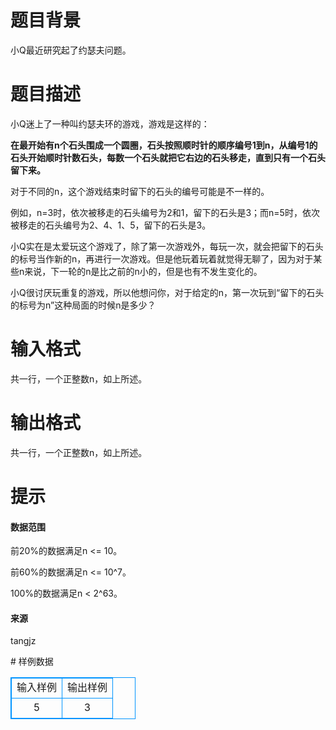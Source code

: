 # 

 
 # 题目背景 
<p>小Q最近研究起了约瑟夫问题。</p> 

 
 # 题目描述 
<p>小Q迷上了一种叫约瑟夫环的游戏，游戏是这样的：</p>

<p><strong>在最开始有n个石头围成一个圆圈，石头按照顺时针的顺序编号1到n，从编号1的石头开始顺时针数石头，每数一个石头就把它右边的石头移走，直到只有一个石头留下来。</strong></p>

<p>对于不同的n，这个游戏结束时留下的石头的编号可能是不一样的。</p>

<p>例如，n=3时，依次被移走的石头编号为2和1，留下的石头是3；而n=5时，依次被移走的石头编号为2、4、1、5，留下的石头是3。</p>

<p>小Q实在是太爱玩这个游戏了，除了第一次游戏外，每玩一次，就会把留下的石头的标号当作新的n，再进行一次游戏。但是他玩着玩着就觉得无聊了，因为对于某些n来说，下一轮的n是比之前的n小的，但是也有不发生变化的。</p>

<p>小Q很讨厌玩重复的游戏，所以他想问你，对于给定的n，第一次玩到&ldquo;留下的石头的标号为n&rdquo;这种局面的时候n是多少？</p> 

 
 # 输入格式 
<p>共一行，一个正整数n，如上所述。</p> 

 
 # 输出格式 
<p>共一行，一个正整数n，如上所述。</p> 

 
 # 提示 
<h4>数据范围</h4>

<p>前20%的数据满足n&nbsp;&lt;=&nbsp;10。</p>

<p>前60%的数据满足n&nbsp;&lt;=&nbsp;10^7。</p>

<p>100%的数据满足n&nbsp;&lt;&nbsp;2^63。</p>

<h4>来源</h4>

<p>tangjz</p> 
# 样例数据
<style>
        table,table tr th, table tr td { border:1px solid #0094ff; }
        table { width: 200px; min-height: 25px; line-height: 25px; text-align: center; border-collapse: collapse;}   
    </style>
<table>
	<tr>
		<td>输入样例</td>
		<td>输出样例</td>
	</tr>
<tr><td>5
</td><td>3
</td></tr></table>
